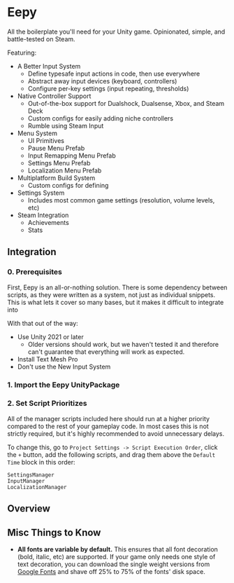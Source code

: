 # Eepy
All the boilerplate you'll need for your Unity game. Opinionated, simple, and battle-tested on Steam.

Featuring:
* A Better Input System
    * Define typesafe input actions in code, then use everywhere
    * Abstract away input devices (keyboard, controllers)
    * Configure per-key settings (input repeating, thresholds)
* Native Controller Support
    * Out-of-the-box support for Dualshock, Dualsense, Xbox, and Steam Deck
    * Custom configs for easily adding niche controllers
    * Rumble using Steam Input
* Menu System
    * UI Primitives
    * Pause Menu Prefab
    * Input Remapping Menu Prefab
    * Settings Menu Prefab
    * Localization Menu Prefab
* Multiplatform Build System
    * Custom configs for defining 
* Settings System
    * Includes most common game settings (resolution, volume levels, etc)
* Steam Integration
    * Achievements
    * Stats

## Integration

### 0. Prerequisites

First, Eepy is an all-or-nothing solution. There is some dependency between scripts, as they were written as a system, not just as individual snippets. This is what lets it cover so many bases, but it makes it difficult to integrate into

With that out of the way:
* Use Unity 2021 or later
    * Older versions should work, but we haven't tested it and therefore can't guarantee that everything will work as expected.
* Install Text Mesh Pro
* Don't use the New Input System

### 1. Import the Eepy UnityPackage

### 2. Set Script Prioritizes

All of the manager scripts included here should run at a higher priority compared to the rest of your gameplay code. In most cases this is not strictly required, but it's highly recommended to avoid unnecessary delays.

To change this, go to `Project Settings -> Script Execution Order`, click the `+` button, add the following scripts, and drag them above the `Default Time` block in this order:

```
SettingsManager
InputManager
LocalizationManager
```

## Overview

## Misc Things to Know

- **All fonts are variable by default.** This ensures that all font decoration (bold, italic, etc) are supported. If your game only needs one style of text decoration, you can download the single weight versions from [Google Fonts](https://fonts.google.com/) and shave off 25% to 75% of the fonts' disk space.